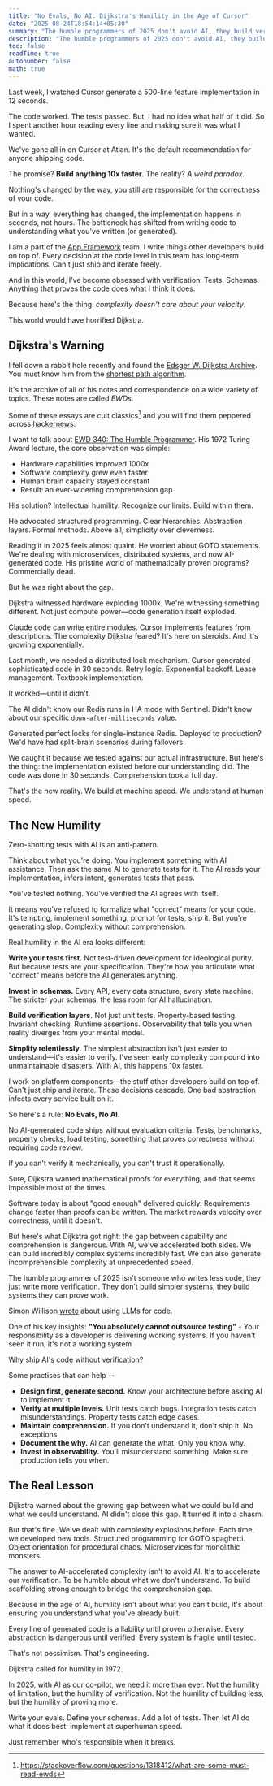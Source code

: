 ```yaml
---
title: "No Evals, No AI: Dijkstra's Humility in the Age of Cursor"
date: "2025-08-24T18:54:14+05:30"
summary: "The humble programmers of 2025 don't avoid AI, they build verification scaffolding strong enough to bridge the comprehension gap."
description: "The humble programmers of 2025 don't avoid AI, they build verification scaffolding strong enough to bridge the comprehension gap."
toc: false
readTime: true
autonumber: false
math: true
---
```


Last week, I watched Cursor generate a 500-line feature implementation in 12 seconds. 

The code worked. The tests passed. But, I had no idea what half of it did. So I spent another hour reading every line and making sure it was what I wanted.

We've gone all in on Cursor at Atlan. It's the default recommendation for anyone shipping code. 

The promise? **Build anything 10x faster**. The reality? *A weird paradox*.

Nothing's changed by the way, you still are responsible for the correctness of your code. 

But in a way, everything has changed, the implementation happens in seconds, not hours. The bottleneck has shifted from writing code to understanding what you've written (or generated).

I am a part of the [App Framework](https://github.com/atlanhq/application-sdk) team. I write things other developers build on top of. Every decision at the code level in this team has long-term implications. Can't just ship and iterate freely. 

And in this world, I've become obsessed with verification. Tests. Schemas. Anything that proves the code does what I think it does.

Because here's the thing: *complexity doesn't care about your velocity*.

This world would have horrified Dijkstra.

## Dijkstra's Warning

I fell down a rabbit hole recently and found the [Edsger W. Dijkstra Archive](https://www.cs.utexas.edu/~EWD/welcome.html). You must know him from the [shortest path algorithm](https://en.wikipedia.org/wiki/Dijkstra%27s_algorithm). 

It's the archive of all of his notes and correspondence on a wide variety of topics. These notes are called *EWDs*. 

Some of these essays are cult classics[^1] and you will find them peppered across [hackernews](https://hn.algolia.com/?q=the%20humble%20programmer).

I want to talk about [EWD 340: The Humble Programmer](https://www.cs.utexas.edu/~EWD/ewd03xx/EWD340.PDF). His 1972 Turing Award lecture, the core observation was simple:

- Hardware capabilities improved 1000x
- Software complexity grew even faster  
- Human brain capacity stayed constant
- Result: an ever-widening comprehension gap

His solution? Intellectual humility. Recognize our limits. Build within them.

He advocated structured programming. Clear hierarchies. Abstraction layers. Formal methods. Above all, simplicity over cleverness.

Reading it in 2025 feels almost quaint. He worried about GOTO statements. We're dealing with microservices, distributed systems, and now AI-generated code. His pristine world of mathematically proven programs? Commercially dead.

But he was right about the gap.

Dijkstra witnessed hardware exploding 1000x. We're witnessing something different. Not just compute power—code generation itself exploded.

Claude code can write entire modules. Cursor implements features from descriptions. The complexity Dijkstra feared? It's here on steroids. And it's growing exponentially.

Last month, we needed a distributed lock mechanism. Cursor generated sophisticated code in 30 seconds. Retry logic. Exponential backoff. Lease management. Textbook implementation.

It worked—until it didn't.

The AI didn't know our Redis runs in HA mode with Sentinel. Didn't know about our specific `down-after-milliseconds` value. 

Generated perfect locks for single-instance Redis. Deployed to production? We'd have had split-brain scenarios during failovers.

We caught it because we tested against our actual infrastructure. But here's the thing: the implementation existed before our understanding did. The code was done in 30 seconds. Comprehension took a full day.

That's the new reality. We build at machine speed. We understand at human speed.

## The New Humility

Zero-shotting tests with AI is an anti-pattern.

Think about what you're doing. You implement something with AI assistance. Then ask the same AI to generate tests for it. The AI reads your implementation, infers intent, generates tests that pass.

You've tested nothing. You've verified the AI agrees with itself.

It means you've refused to formalize what "correct" means for your code. It's tempting, implement something, prompt for tests, ship it. But you're generating slop. Complexity without comprehension.

Real humility in the AI era looks different:

**Write your tests first.** Not test-driven development for ideological purity. But because tests are your specification. They're how you articulate what "correct" means before the AI generates anything.

**Invest in schemas.** Every API, every data structure, every state machine. The stricter your schemas, the less room for AI hallucination.

**Build verification layers.** Not just unit tests. Property-based testing. Invariant checking. Runtime assertions. Observability that tells you when reality diverges from your mental model.

**Simplify relentlessly.** The simplest abstraction isn't just easier to understand—it's easier to verify. I've seen early complexity compound into unmaintainable disasters. With AI, this happens 10x faster.

I work on platform components—the stuff other developers build on top of. Can't just ship and iterate. These decisions cascade. One bad abstraction infects every service built on it.

So here's a rule: **No Evals, No AI.**

No AI-generated code ships without evaluation criteria. Tests, benchmarks, property checks, load testing, something that proves correctness without requiring code review. 

If you can't verify it mechanically, you can't trust it operationally.

Sure, Dijkstra wanted mathematical proofs for everything, and that seems impossible most of the times.

Software today is about "good enough" delivered quickly. Requirements change faster than proofs can be written. The market rewards velocity over correctness, until it doesn't.

But here's what Dijkstra got right: the gap between capability and comprehension is dangerous. With AI, we've accelerated both sides. We can build incredibly complex systems incredibly fast. We can also generate incomprehensible complexity at unprecedented speed.

The humble programmer of 2025 isn't someone who writes less code, they just write more verification. They don't build simpler systems, they build systems they can prove work. 

Simon Willison [wrote](https://simonwillison.net/2025/Mar/11/using-llms-for-code/) about using LLMs for code. 

One of his key insights: **"You absolutely cannot outsource testing"** - Your responsibility as a developer is delivering working systems. If you haven't seen it run, it's not a working system

Why ship AI's code without verification?

Some practises that can help --

- **Design first, generate second.** Know your architecture before asking AI to implement it.
- **Verify at multiple levels.** Unit tests catch bugs. Integration tests catch misunderstandings. Property tests catch edge cases.
- **Maintain comprehension.** If you don't understand it, don't ship it. No exceptions.
- **Document the why.** AI can generate the what. Only you know why.
- **Invest in observability.** You'll misunderstand something. Make sure production tells you when.

## The Real Lesson

Dijkstra warned about the growing gap between what we could build and what we could understand. AI didn't close this gap. It turned it into a chasm.

But that's fine. We've dealt with complexity explosions before. Each time, we developed new tools. Structured programming for GOTO spaghetti. Object orientation for procedural chaos. Microservices for monolithic monsters.

The answer to AI-accelerated complexity isn't to avoid AI. It's to accelerate our verification. To be humble about what we don't understand. To build scaffolding strong enough to bridge the comprehension gap.

Because in the age of AI, humility isn't about what you can't build, it's about ensuring you understand what you've already built.

Every line of generated code is a liability until proven otherwise. Every abstraction is dangerous until verified. Every system is fragile until tested.

That's not pessimism. That's engineering.

Dijkstra called for humility in 1972. 

In 2025, with AI as our co-pilot, we need it more than ever. Not the humility of limitation, but the humility of verification. Not the humility of building less, but the humility of proving more.

Write your evals. Define your schemas. Add a lot of tests. Then let AI do what it does best: implement at superhuman speed.

Just remember who's responsible when it breaks.

<!-- ---

*Special thanks to Sanveer Singh Osahan and Aman Verma for reading drafts of this post and providing valuable feedback.* -->


[^1]: https://stackoverflow.com/questions/1318412/what-are-some-must-read-ewds